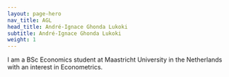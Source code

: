 ```yaml
---
layout: page-hero
nav_title: AGL
head_title: André-Ignace Ghonda Lukoki
subtitle: André-Ignace Ghonda Lukoki
weight: 1
---
```


I am a BSc Economics student at Maastricht University in the Netherlands with an interest in Econometrics.